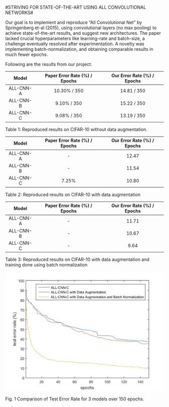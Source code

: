 #STRIVING FOR STATE-OF-THE-ART USING ALL CONVOLUTIONAL NETWORKS#

Our goal is to implement and reproduce “All Convolutional Net” by Springenberg et-al (2015), using convolutional layers (no max pooling) to achieve state-of-the-art results, and suggest new architectures. The paper lacked crucial hyperparameters like learning-rate and batch-size, a challenge eventually resolved after experimentation. A novelty was implementing batch-normalization, and obtaining comparable results in much fewer epochs. 

Following are the results from our project:


| Model         | Paper Error Rate (%) / Epochs           | Our Error Rate (%) / Epochs  |
| :-------------: |:-------------:| :-----:|
| ALL-CNN-A     | 10.30% / 350 | 14.81 / 350 |
| ALL-CNN-B     | 9.10% / 350      |   15.22 / 350 |
| ALL-CNN-C     | 9.08% / 350     |    13.19 / 350 |
 
Table 1: Reproduced results on CIFAR-10 without data augmentation. 


| Model         | Paper Error Rate (%) / Epochs           | Our Error Rate (%) / Epochs  |
| :-------------: |:-------------:| :-----:|
| ALL-CNN-A     | - | 12.47|
| ALL-CNN-B     | -      |   11.54 |
| ALL-CNN-C     | 7.25%     |    10.80 |

Table 2: Reproduced results on CIFAR-10 with data augmentation 


| Model         | Paper Error Rate (%) / Epochs           | Our Error Rate (%) / Epochs  |
| :-------------: |:-------------:| :-----:|
| ALL-CNN-A     | - | 11.71 |
| ALL-CNN-B     | -      |   10.67 |
| ALL-CNN-C     | -     |    9.64 |
Table 3: Reproduced results on CIFAR-10 with data augmentation and training done using batch normalization 

![alt text](https://github.com/rr3087/StrivingForSimplicity/blob/master/src/images/allplotsinone_150_final1.jpg)
 
Fig. 1 Comparison of Test Error Rate for 3 models over 150 epochs.  
